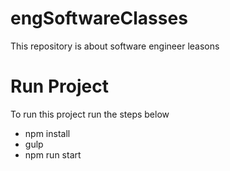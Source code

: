 # engSoftwareClasses
This repository is about software engineer leasons


# Run Project
To run this project run the steps below

* npm install
* gulp
* npm run start
